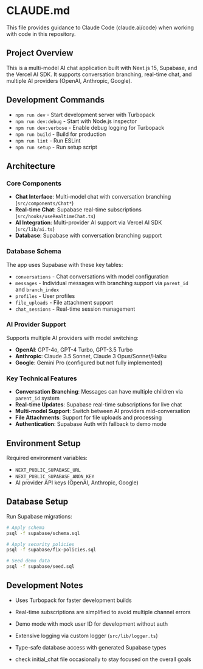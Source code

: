 # CLAUDE.md

This file provides guidance to Claude Code (claude.ai/code) when working with code in this repository.

## Project Overview

This is a multi-model AI chat application built with Next.js 15, Supabase, and the Vercel AI SDK. It supports conversation branching, real-time chat, and multiple AI providers (OpenAI, Anthropic, Google).

## Development Commands

- `npm run dev` - Start development server with Turbopack
- `npm run dev:debug` - Start with Node.js inspector
- `npm run dev:verbose` - Enable debug logging for Turbopack
- `npm run build` - Build for production
- `npm run lint` - Run ESLint
- `npm run setup` - Run setup script

## Architecture

### Core Components
- **Chat Interface**: Multi-model chat with conversation branching (`src/components/Chat*`)
- **Real-time Chat**: Supabase real-time subscriptions (`src/hooks/useRealtimeChat.ts`)
- **AI Integration**: Multi-provider AI support via Vercel AI SDK (`src/lib/ai.ts`)
- **Database**: Supabase with conversation branching support

### Database Schema
The app uses Supabase with these key tables:
- `conversations` - Chat conversations with model configuration
- `messages` - Individual messages with branching support via `parent_id` and `branch_index`
- `profiles` - User profiles
- `file_uploads` - File attachment support
- `chat_sessions` - Real-time session management

### AI Provider Support
Supports multiple AI providers with model switching:
- **OpenAI**: GPT-4o, GPT-4 Turbo, GPT-3.5 Turbo
- **Anthropic**: Claude 3.5 Sonnet, Claude 3 Opus/Sonnet/Haiku
- **Google**: Gemini Pro (configured but not fully implemented)

### Key Technical Features
- **Conversation Branching**: Messages can have multiple children via `parent_id` system
- **Real-time Updates**: Supabase real-time subscriptions for live chat
- **Multi-model Support**: Switch between AI providers mid-conversation
- **File Attachments**: Support for file uploads and processing
- **Authentication**: Supabase Auth with fallback to demo mode

## Environment Setup

Required environment variables:
- `NEXT_PUBLIC_SUPABASE_URL`
- `NEXT_PUBLIC_SUPABASE_ANON_KEY`
- AI provider API keys (OpenAI, Anthropic, Google)

## Database Setup

Run Supabase migrations:
```bash
# Apply schema
psql -f supabase/schema.sql

# Apply security policies
psql -f supabase/fix-policies.sql

# Seed demo data
psql -f supabase/seed.sql
```

## Development Notes

- Uses Turbopack for faster development builds
- Real-time subscriptions are simplified to avoid multiple channel errors
- Demo mode with mock user ID for development without auth
- Extensive logging via custom logger (`src/lib/logger.ts`)
- Type-safe database access with generated Supabase types

- check initial_chat file occasionally to stay focused on the overall goals